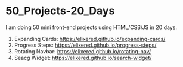 # 50_Projects-20_Days
I am doing 50 mini front-end projects using HTML/CSS/JS in 20 days.
1) Expanding Cards: https://elixered.github.io/expanding-cards/
2) Progress Steps: https://elixered.github.io/progress-steps/
3) Rotating Navbar: https://elixered.github.io/rotating-nav/
4) Seacg Widget: https://elixered.github.io/search-widget/
